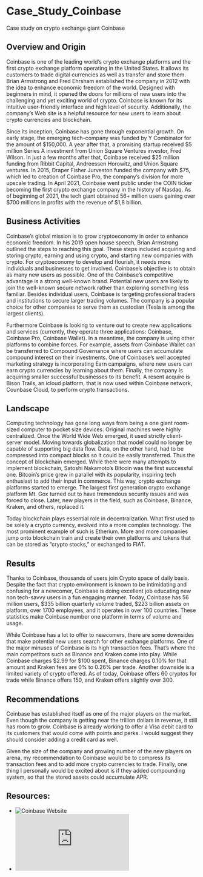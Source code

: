 # Case_Study_Coinbase
Case study on crypto exchange giant Coinbase

## Overview and Origin

Coinbase is one of the leading world’s crypto exchange platforms and the first crypto exchange platform operating in the United States. It allows its customers to trade digital currencies as well as transfer and store them. Brian Armstrong and Fred Ehrsham established the company in 2012 with the idea to enhance economic freedom of the world. Designed with beginners in mind, it opened the doors for millions of new users into the challenging and yet exciting world of crypto. Coinbase is known for its intuitive user-friendly interface and high level of security. Additionally, the company’s Web site is a helpful resource for new users to learn about crypto currencies and blockchain. 
 
Since its inception, Coinbase has gone through exponential growth. On early stage, the emerging tech-company was funded by Y Combinator for the amount of $150,000. A year after that, a promising startup received $5 million Series A investment from Union Square Ventures investor, Fred Wilson. In just a few months after that, Coinbase received $25 million funding from Ribbit Capital, Andreessen Horowitz, and Union Square ventures. In 2015, Draper Fisher Jurveston funded the company with $75, which led to creation of Coinbase Pro, the company’s division for more upscale trading. In April 2021, Coinbase went public under the COIN ticker becoming the first crypto exchange company in the history of Nasdaq. As of beginning of 2021, the tech giant obtained 56+ million users gaining over $700 millions in profits with the revenue of $1,8 billion.  

## Business Activities

Coinbase’s global mission is to grow cryptoeconomy in order to enhance economic freedom. In his 2019 open house speech, Brian Armstrong outlined the steps to reaching this goal. These steps included acquiring and storing crypto, earning and using crypto, and starting new companies with crypto.
For cryptoeconomy to develop and flourish, it needs more individuals and businesses to get involved. Coinbase’s objective is to obtain as many new users as possible. One of the Coinbase’s competitive advantage is a strong well-known brand. Potential new users are likely to join the well-known secure network rather than exploring something less familiar. Besides individual users, Coinbase is targeting professional traders and institutions to secure larger trading volumes. The company is a popular choice for other companies to serve them as custodian (Tesla is among the largest clients).

Furthermore Coinbase is looking to venture out to create new applications and services (currently, they operate three applications: Coinbase, Coinbase Pro, Coinbase Wallet). In a meantime, the company is using other platforms to combine forces. For example, assets from Coinbase Wallet can be transferred to Compound Governance where users can accumulate compound interest on their investments. One of Coinbase’s well accepted marketing strategy is incorporating Earn campaigns, where new users can earn crypto currencies by learning about them. Finally, the company is acquiring smaller successful businesses to its benefit. A resent acquire is Bison Trails, an icloud platform, that is now used within Coinbase network, Counbase Cloud, to perform crypto transactions. 

## Landscape

Computing technology has gone long ways from being a one giant room-sized computer to pocket size devices. Original machines were highly centralized. Once the World Wide Web emerged, it used strictly client-server model. Moving towards globalization that model could no longer be capable of supporting big data flow. Data, on the other hand, had to be compressed into compact blocks so it could be easily transferred. Thus the concept of blockchain emerged. While there were many attempts to implement blockchain, Satoshi Nakamoto’s Bitcoin was the first successful one. Bitcoin’s price grew in parallel with its popularity, inspiring tech enthusiast to add their input in commerce. This way, crypto exchange platforms started to emerge. The largest first generation crypto exchange platform Mt. Gox turned out to have tremendous security issues and was forced to close. Later, new players in the field, such as Coinbase, Binance, Kraken, and others, replaced it.

Today blockchain plays essential role in decentralization. What first used to be solely a crypto currency, evolved into a more complex technology. The most prominent example of such is Etherium. More and more companies jump onto blockchain train and create their own platforms and tokens that can be stored as “crypto stocks,” or exchanged to FIAT. 

## Results

Thanks to Coinbase, thousands of users join Crypto space of daily basis. Despite the fact that crypto environment is known to be intimidating and confusing for a newcomer, Coinbase is doing excellent job educating new non tech-savvy users in a fun engaging manner. Today, Coinbase has 56 million users, $335 billion quarterly volume traded, $223 billion assets on platform, over 1700 employees, and it operates in over 100 countries. These statistics make Coinbase number one platform in terms of volume and usage.

While Coinbase has a lot to offer to newcomers, there are some downsides that make potential new users search for other exchange platforms. One of the major minuses of Coinbase is its high transaction fees. That’s where the main competitors such as Binance and Kraken come into play. While Coinbase charges $2.99 for $100 spent, Binance charges 0.10% for that amount and Kraken fees are 0% to 0.26% per trade. Another downside is a limited variety of crypto offered. As of today, Coinbase offers 60 cryptos for trade while Binance offers 150, and Kraken offers slightly over 300. 

## Recommendations

Coinbase has established itself as one of the major players on the market. Even though the company is getting near the trillion dollars in revenue, it still has room to grow. Coinbase is already working to offer a Visa debit card to its customers that would come with points and perks. I would suggest they should consider adding a credit card as well.

Given the size of the company and growing number of the new players on arena, my recommendation to Coinbase would be to compress its transaction fees and to add more crypto currencies to trade. Finally, one thing I personally would be excited about is if they added compounding system, so that the stored assets could accumulate APR.


## Resources:

* ![Coinbase Website](https://en.bitcoinwiki.org/wiki/CoinBase)
* ![Coinbase 1 Q Shareholder Letter](https://s27.q4cdn.com/397450999/files/doc_financials/2021/q1/Q1'21-COIN-Shareholder-Letter.pdf)
